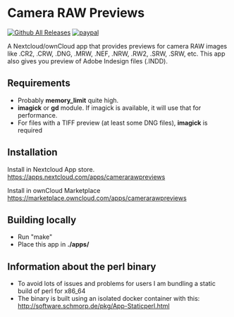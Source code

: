 # Camera RAW Previews
[![Github All Releases](https://img.shields.io/github/downloads/ariselseng/camerarawpreviews/total.svg)](https://github.com/ariselseng/camerarawpreviews/releases) [![paypal](https://img.shields.io/badge/Donate-PayPal-green.svg)](https://www.paypal.me/AriSelseng/2EUR)

A Nextcloud/ownCloud app that provides previews for camera RAW images like .CR2, .CRW, .DNG, .MRW, .NEF, .NRW, .RW2, .SRW, .SRW, etc.
This app also gives you preview of Adobe Indesign files (.INDD).


## Requirements
* Probably **memory_limit** quite high.
* **imagick** or **gd** module. If imagick is available, it will use that for performance.
* For files with a TIFF preview (at least some DNG files), **imagick** is required

## Installation
Install in Nextcloud App store.
https://apps.nextcloud.com/apps/camerarawpreviews

Install in ownCloud Marketplace
https://marketplace.owncloud.com/apps/camerarawpreviews

## Building locally
- Run "make"
- Place this app in **./apps/**

## Information about the perl binary
- To avoid lots of issues and problems for users I am bundling a static build of perl for x86_64
- The binary is built using an isolated docker container with this: http://software.schmorp.de/pkg/App-Staticperl.html